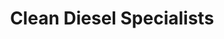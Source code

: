---
title: "Clean Diesel Specialists"
url: /tombstone/clean-diesel-specialists/
shop: Autowerkstatt
---